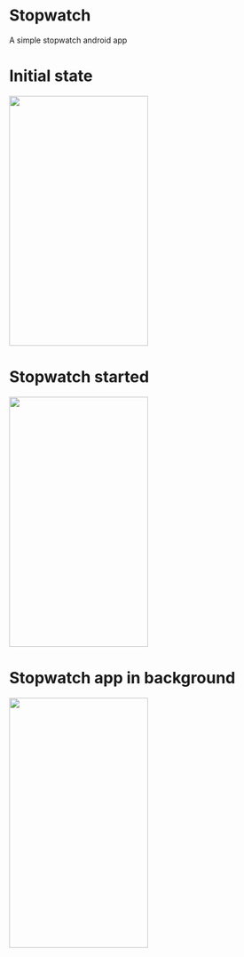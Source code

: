 # Stopwatch
A simple stopwatch android app 
# Initial state
<img src="https://github.com/kshitij6325/Stopwatch/assets/29084745/9973fdd5-bc5a-41d4-8a11-d7e47f1659e2" width="250" height="450"/>

# Stopwatch started
<img src = "https://github.com/kshitij6325/Stopwatch/assets/29084745/75635ae4-3ea2-47e5-ae60-e68742ced6b6" width="250" height="450"/>

# Stopwatch app in background
<img src = "https://github.com/kshitij6325/Stopwatch/assets/29084745/afa141d5-5791-4882-bf4c-1232f34dca79" width="250" height="450"/>






